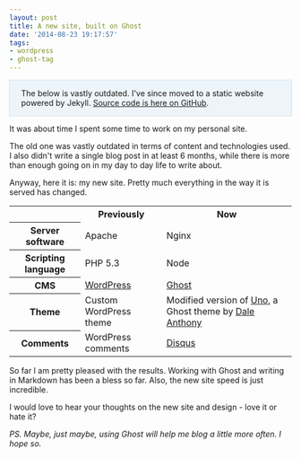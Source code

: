 ```yaml
---
layout: post
title: A new site, built on Ghost
date: '2014-08-23 19:17:57'
tags:
- wordpress
- ghost-tag
---
```

<style scoped>
.well {
    background: #eef5fa;
    border: 1px solid #dae9f4;
    padding: 0 20px;
    box-shadow: 0 0 1px 1px #eee;
    margin: 1em 0;
}
</style>
<div class="well">
    <p>The below is vastly outdated. I've since moved to a static website powered by Jekyll. <a href="https://github.com/dannyvankooten/www.dvk.co/">Source code is here on GitHub</a>. </p>
</div>

It was about time I spent some time to work on my personal site. 

The old one was vastly outdated in terms of content and technologies used. I also didn't write a single blog post in at least 6 months, while there is more than enough going on in my day to day life to write about.

Anyway, here it is: my new site. Pretty much everything in the way it is served has changed.

<table>
	<tr>
    	<th></th>
    	<th>Previously</th>
        <th>Now</th>
    </tr>
    <tr>
    	<th>Server software</th>
        <td>Apache</td>
        <td>Nginx</td>
    </tr>
    <tr>
    	<th>Scripting language</th>
        <td>PHP 5.3</td>
        <td>Node</td>
    </tr>
    <tr>
    	<th>CMS</th>
        <td><a href="http://wordpress.org/">WordPress</a></td>
        <td><a href="https://ghost.org/about/">Ghost</a></td>
    </tr>
    <tr>
    	<th>Theme</th>
        <td>Custom WordPress theme</td>
        <td>Modified version of <a href="https://github.com/daleanthony/uno">Uno</a>, a Ghost theme by <a href="http://www.daleanthony.com/">Dale Anthony</a></td>
      </tr>
      <tr>
    	<th>Comments</th>
        <td>WordPress comments</td>
        <td><a href="https://disqus.com/">Disqus</a></td>
    </tr>
</table>


So far I am pretty pleased with the results. Working with Ghost and writing in Markdown has been a bless so far. Also, the new site speed is just incredible.

I would love to hear your thoughts on the new site and design - love it or hate it?

_PS. Maybe, just maybe, using Ghost will help me blog a little more often. I hope so._




